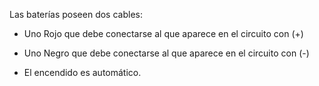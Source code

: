  Las baterías poseen dos cables:

- Uno Rojo que debe conectarse al que aparece en el circuito con (+)

- Uno Negro que debe conectarse al que aparece en el circuito con (-)

- El encendido es automático.


  
